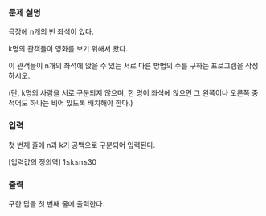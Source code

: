 ### 문제 설명
극장에 n개의 빈 좌석이 있다. 

k명의 관객들이 영화를 보기 위해서 왔다. 

이 관객들이 n개의 좌석에 앉을 수 있는 서로 다른 방법의 수를 구하는 프로그램을 작성하시오. 

(단, k명의 사람을 서로 구분되지 않으며, 한 명이 좌석에 앉으면 그 왼쪽이나 오른쪽 중 적어도 하나는 비어 있도록 배치해야 한다.)

### 입력
첫 번재 줄에 n과 k가 공백으로 구분되어 입력된다. 

[입력값의 정의역]
1≤k≤n≤30

### 출력
구한 답을 첫 번째 줄에 출력한다.
